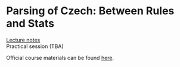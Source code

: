 # Parsing of Czech: Between Rules and Stats

[Lecture notes](https://github.com/katarinagresova/ia161/blob/main/Parsing_Czech/notes.md)  
Practical session (TBA)

Official course materials can be found [here](https://nlp.fi.muni.cz/en/AdvancedNlpCourse/ParsingCzech).
